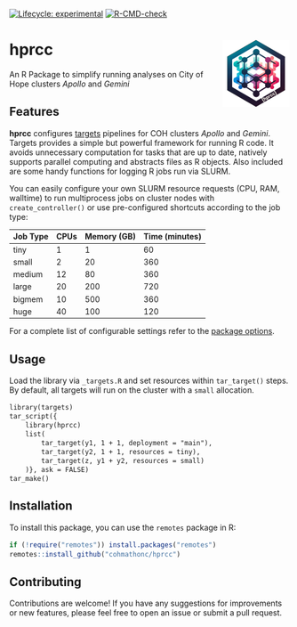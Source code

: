 <!-- badges: start -->
[![Lifecycle: experimental](https://img.shields.io/badge/lifecycle-experimental-orange.svg)](https://lifecycle.r-lib.org/articles/stages.html#experimental)
[![R-CMD-check](https://github.com/cohmathonc/hprcc/actions/workflows/R-CMD-check.yaml/badge.svg)](https://github.com/drejom/hprcc/actions/workflows/R-CMD-check.yaml)
<!-- badges: end -->

# hprcc <img src="man/figures/logo.png" align="right" height="120" alt="" />
  
An R Package to simplify running analyses on City of Hope clusters _Apollo_ and _Gemini_

## Features

**hprcc** configures [targets](https://books.ropensci.org/targets/) pipelines for COH clusters _Apollo_ and _Gemini_. Targets provides a simple but powerful framework for running R code. It avoids unnecessary computation for tasks that are up to date, natively supports parallel computing and abstracts files as R objects. Also included are some handy functions for logging R jobs run via SLURM.

You can easily configure your own SLURM resource requests (CPU, RAM, walltime) to run multiprocess jobs on cluster nodes with `create_controller()` or use pre-configured shortcuts according to the job type:

| Job Type | CPUs | Memory (GB) | Time (minutes) |
|----------|------|-------------|----------------|
| tiny     | 1    | 1           | 60             |
| small    | 2    | 20          | 360            |
| medium   | 12   | 80          | 360            |
| large    | 20   | 200         | 720            |
| bigmem   | 10   | 500         | 360            |
| huge     | 40   | 100         | 120            |

For a complete list of configurable settings refer to the [package options](reference/package-options.html).

## Usage

Load the library via `_targets.R` and set resources within `tar_target()` steps. By default, all targets will run on the cluster with a `small` allocation.

```
library(targets)    
tar_script({
    library(hprcc)
    list(
        tar_target(y1, 1 + 1, deployment = "main"),
        tar_target(y2, 1 + 1, resources = tiny),
        tar_target(z, y1 + y2, resources = small)
    )}, ask = FALSE)
tar_make()
```

## Installation

To install this package, you can use the `remotes` package in R:

```r
if (!require("remotes")) install.packages("remotes")
remotes::install_github("cohmathonc/hprcc")
```

## Contributing

Contributions are welcome! If you have any suggestions for improvements or new features, please feel free to open an issue or submit a pull request.
